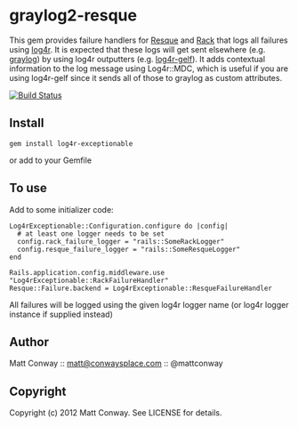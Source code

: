 graylog2-resque
===============

This gem provides failure handlers for [Resque][0] and [Rack][1] that logs all failures using [log4r][2].  It is expected that these logs will get sent elsewhere (e.g. [graylog][3]) by using log4r outputters (e.g. [log4r-gelf][4]).  It adds contextual information to the log message using Log4r::MDC, which is useful if you are using log4r-gelf since it sends all of those to graylog as custom attributes. 

[![Build Status](https://secure.travis-ci.org/wr0ngway/log4r-exceptionable.png)](http://travis-ci.org/wr0ngway/log4r-exceptionable)

Install
-------

    gem install log4r-exceptionable
or add to your Gemfile 

To use
------

Add to some initializer code:

    Log4rExceptionable::Configuration.configure do |config|
      # at least one logger needs to be set
      config.rack_failure_logger = "rails::SomeRackLogger"
      config.resque_failure_logger = "rails::SomeResqueLogger"
    end
  
    Rails.application.config.middleware.use "Log4rExceptionable::RackFailureHandler"
    Resque::Failure.backend = Log4rExceptionable::ResqueFailureHandler

All failures will be logged using the given log4r logger name (or log4r logger instance if supplied instead)

Author
------

Matt Conway :: matt@conwaysplace.com :: @mattconway

Copyright
---------

Copyright (c) 2012 Matt Conway. See LICENSE for details.

[0]: http://github.com/defunkt/resque
[1]: http://rack.github.com/
[2]: http://log4r.rubyforge.org/
[3]: http://graylog2.org/
[4]: http://github.com/wr0ngway/log4r-gelf

